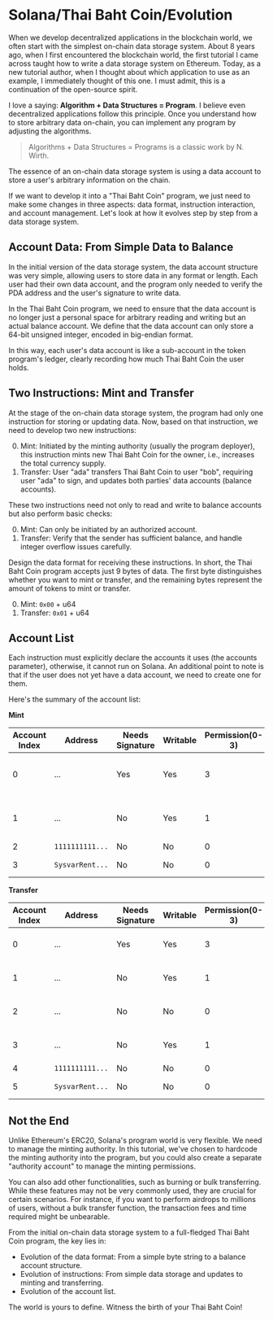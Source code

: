 # Solana/Thai Baht Coin/Evolution

When we develop decentralized applications in the blockchain world, we often start with the simplest on-chain data storage system. About 8 years ago, when I first encountered the blockchain world, the first tutorial I came across taught how to write a data storage system on Ethereum. Today, as a new tutorial author, when I thought about which application to use as an example, I immediately thought of this one. I must admit, this is a continuation of the open-source spirit.

I love a saying: **Algorithm + Data Structures = Program**. I believe even decentralized applications follow this principle. Once you understand how to store arbitrary data on-chain, you can implement any program by adjusting the algorithms.

> Algorithms + Data Structures = Programs is a classic work by N. Wirth.

The essence of an on-chain data storage system is using a data account to store a user's arbitrary information on the chain.

If we want to develop it into a "Thai Baht Coin" program, we just need to make some changes in three aspects: data format, instruction interaction, and account management. Let's look at how it evolves step by step from a data storage system.

## Account Data: From Simple Data to Balance

In the initial version of the data storage system, the data account structure was very simple, allowing users to store data in any format or length. Each user had their own data account, and the program only needed to verify the PDA address and the user's signature to write data.

In the Thai Baht Coin program, we need to ensure that the data account is no longer just a personal space for arbitrary reading and writing but an actual balance account. We define that the data account can only store a 64-bit unsigned integer, encoded in big-endian format.

In this way, each user's data account is like a sub-account in the token program's ledger, clearly recording how much Thai Baht Coin the user holds.

## Two Instructions: Mint and Transfer

At the stage of the on-chain data storage system, the program had only one instruction for storing or updating data. Now, based on that instruction, we need to develop two new instructions:

0. Mint: Initiated by the minting authority (usually the program deployer), this instruction mints new Thai Baht Coin for the owner, i.e., increases the total currency supply.
0. Transfer: User "ada" transfers Thai Baht Coin to user "bob", requiring user "ada" to sign, and updates both parties' data accounts (balance accounts).

These two instructions need not only to read and write to balance accounts but also perform basic checks:

0. Mint: Can only be initiated by an authorized account.
0. Transfer: Verify that the sender has sufficient balance, and handle integer overflow issues carefully.

Design the data format for receiving these instructions. In short, the Thai Baht Coin program accepts just 9 bytes of data. The first byte distinguishes whether you want to mint or transfer, and the remaining bytes represent the amount of tokens to mint or transfer.

0. Mint: `0x00` + u64
0. Transfer: `0x01` + u64

## Account List

Each instruction must explicitly declare the accounts it uses (the accounts parameter), otherwise, it cannot run on Solana. An additional point to note is that if the user does not yet have a data account, we need to create one for them.

Here's the summary of the account list:

**Mint**

| Account Index |     Address     | Needs Signature | Writable | Permission(0-3) |                Role                |
| ------------- | --------------- | --------------- | -------- | --------------- | ---------------------------------- |
| 0             | ...             | Yes             | Yes      | 3               | Minting authority's wallet account |
| 1             | ...             | No              | Yes      | 1               | Minting authority's data account   |
| 2             | `1111111111...` | No              | No       | 0               | System                             |
| 3             | `SysvarRent...` | No              | No       | 0               | Sysvar rent                        |

**Transfer**

| Account Index |     Address     | Needs Signature | Writable | Permission(0-3) |           Role            |
| ------------- | --------------- | --------------- | -------- | --------------- | ------------------------- |
| 0             | ...             | Yes             | Yes      | 3               | Sender's wallet account   |
| 1             | ...             | No              | Yes      | 1               | Sender's data account     |
| 2             | ...             | No              | No       | 0               | Receiver's wallet account |
| 3             | ...             | No              | Yes      | 1               | Receiver's data account   |
| 4             | `1111111111...` | No              | No       | 0               | System                    |
| 5             | `SysvarRent...` | No              | No       | 0               | Sysvar rent               |

## Not the End

Unlike Ethereum's ERC20, Solana's program world is very flexible. We need to manage the minting authority. In this tutorial, we've chosen to hardcode the minting authority into the program, but you could also create a separate "authority account" to manage the minting permissions.

You can also add other functionalities, such as burning or bulk transferring. While these features may not be very commonly used, they are crucial for certain scenarios. For instance, if you want to perform airdrops to millions of users, without a bulk transfer function, the transaction fees and time required might be unbearable.

From the initial on-chain data storage system to a full-fledged Thai Baht Coin program, the key lies in:

- Evolution of the data format: From a simple byte string to a balance account structure.
- Evolution of instructions: From simple data storage and updates to minting and transferring.
- Evolution of the account list.

The world is yours to define. Witness the birth of your Thai Baht Coin!
